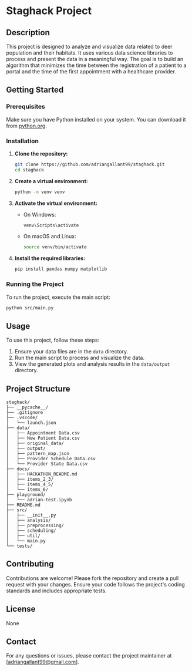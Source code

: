 # Staghack Project

## Description
This project is designed to analyze and visualize data related to deer population and their habitats. It uses various data science libraries to process and present the data in a meaningful way. The goal is to build an algorithm that minimizes the time between the registration of a patient to a portal and the time of the first appointment with a healthcare provider.

## Getting Started

### Prerequisites
Make sure you have Python installed on your system. You can download it from [python.org](https://www.python.org/).

### Installation

1. **Clone the repository:**
    ```bash
    git clone https://github.com/adriangallant99/staghack.git
    cd staghack
    ```

2. **Create a virtual environment:**
    ```bash
    python -m venv venv
    ```

3. **Activate the virtual environment:**
    - On Windows:
        ```bash
        venv\Scripts\activate
        ```
    - On macOS and Linux:
        ```bash
        source venv/bin/activate
        ```

4. **Install the required libraries:**
    ```bash
    pip install pandas numpy matplotlib
    ```

### Running the Project
To run the project, execute the main script:
```bash
python src/main.py
```

## Usage
To use this project, follow these steps:
1. Ensure your data files are in the `data` directory.
2. Run the main script to process and visualize the data.
3. View the generated plots and analysis results in the `data/output` directory.

## Project Structure
```
staghack/
├── __pycache__/
├── .gitignore
├── .vscode/
│   └── launch.json
├── data/
│   ├── Appointment Data.csv
│   ├── New Patient Data.csv
│   ├── original_data/
│   ├── output/
│   ├── pattern_map.json
│   ├── Provider Schedule Data.csv
│   └── Provider State Data.csv
├── docs/
│   ├── HACKATHON_README.md
│   ├── items_2_3/
│   ├── items_4_5/
│   └── items_6/
├── playground/
│   └── adrian-test.ipynb
├── README.md
├── src/
│   ├── __init__.py
│   ├── analysis/
│   ├── preprocessing/
│   ├── scheduling/
│   ├── util/
│   └── main.py
└── tests/
```

## Contributing
Contributions are welcome! Please fork the repository and create a pull request with your changes. Ensure your code follows the project's coding standards and includes appropriate tests.

## License
None

## Contact
For any questions or issues, please contact the project maintainer at [adriangallant99@gmail.com].